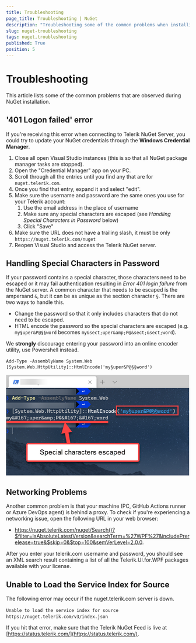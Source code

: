 ```yaml
---
title: Troubleshooting
page_title: Troubleshooting | NuGet
description: "Troubleshooting some of the common problems when installing NuGet packages."
slug: nuget-troubleshooting
tags: nuget,troubleshooting
published: True
position: 5
---
```


# Troubleshooting

This article lists some of the common problems that are observed during NuGet installation.

## '401 Logon failed' error

If you're receiving this error when connecting to Telerik NuGet Server, you could try to update your NuGet credentials through the __Windows Credential Manager__.

1. Close all open Visual Studio instances (this is so that all NuGet package manager tasks are stopped).
2. Open the "Credential Manager" app on your PC.
3. Scroll through all the entries until you find any that are for `nuget.telerik.com`.
4. Once you find that entry, expand it and select "edit".
5. Make sure the username and password are the same ones you use for your Telerik account:
    1. Use the email address in the place of username
    2. Make sure any special characters are escaped (see *Handling Special Characters in Password* below)
    3. Click "Save" 
6. Make sure the URL does not have a trailing slash, it must be only `https://nuget.telerik.com/nuget`
7. Reopen Visual Studio and access the Telerik NuGet server. 

## Handling Special Characters in Password

If your password contains a special character, those characters need to be escaped or it may fail authentication resulting in *Error 401 login failure* from the NuGet server. A common character that needs to be escaped is the ampersand `&`, but it can be as unique as the section character `§`. There are two ways to handle this.

* Change the password so that it only includes characters that do not need to be escaped.
* HTML encode the password so the special characters are escaped (e.g. `my§uper&P@§§word` becomes `my&sect;uper&amp;P@&sect;&sect;word`).

We **strongly** discourage entering your password into an online encoder utility, use Powershell instead.  

```
Add-Type -AssemblyName System.Web
[System.Web.HttpUtility]::HtmlEncode('my§uper&P@§§word')
```

![Powershell Encoding](images/nuget-troubleshooting-powershell-encoding.png)

## Networking Problems

Another common problem is that your machine (PC, GitHub Actions runner or Azure DevOps agent) is behind a proxy. To check if you're experiencing a networking issue, open the following URL in your web browser:

* https://nuget.telerik.com/nuget/Search()?$filter=IsAbsoluteLatestVersion&searchTerm=%27WPF%27&includePrerelease=true&$skip=0&$top=100&semVerLevel=2.0.0. 

After you enter your telerik.com username and password, you should see an XML search result containing a list of all the Telerik.UI.for.WPF packages available with your license.

## Unable to Load the Service Index for Source

The following error may occur if the nuget.telerik.com server is down.

`Unable to load the service index for source https://nuget.telerik.com/v3/index.json`

If you hit that error, make sure that the Telerik NuGet Feed is live at [https://status.telerik.com/](https://status.telerik.com/).
